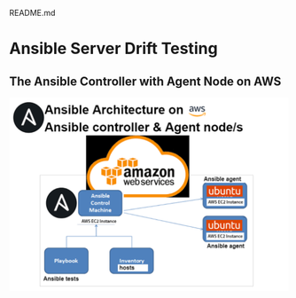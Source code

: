 README.md
# Ansible Server Drift Testing

## The Ansible Controller with Agent Node on AWS
![](https://github.com/khanmaster/ansible_server_drift/blob/main/source/ansible_demo_HO.png)
